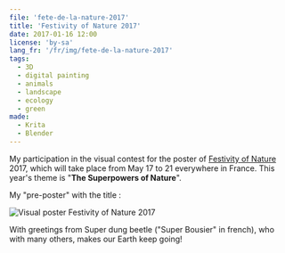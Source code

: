 ```yaml
---
file: 'fete-de-la-nature-2017'
title: 'Festivity of Nature 2017'
date: 2017-01-16 12:00
license: 'by-sa'
lang_fr: '/fr/img/fete-de-la-nature-2017'
tags:
  - 3D
  - digital painting
  - animals
  - landscape
  - ecology
  - green
made:
  - Krita
  - Blender
---
```


My participation in the visual contest for the poster of [Festivity of Nature](http://www.fetedelanature.com/) 2017, which will take place from May 17 to 21 everywhere in France. This year's theme is "**The Superpowers of Nature**".

My "pre-poster" with the title :

![Visual poster Festivity of Nature 2017](/img/blog/affiche-fete-de-la-nature-2017-web.jpg)

With greetings from Super dung beetle ("Super Bousier" in french), who with many others, makes our Earth keep going!
